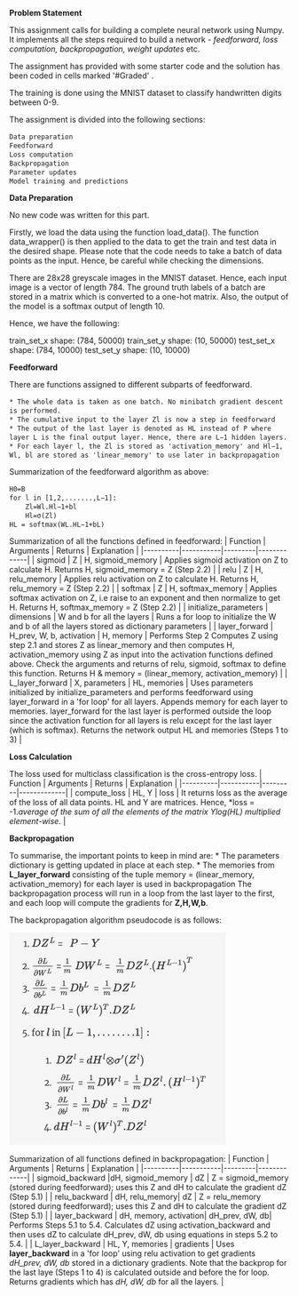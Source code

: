 **Problem Statement**

This assignment calls for building a complete neural network using Numpy. It implements all the steps required to build a network - *feedforward, loss computation, backpropagation, weight updates* etc.

The assignment has provided with some starter code and the solution has been coded in cells marked '#Graded' .

The training is done using the MNIST dataset to classify handwritten digits between 0-9.
 
The assignment is divided into the following sections:

    Data preparation
    Feedforward
    Loss computation
    Backpropagation
    Parameter updates
    Model training and predictions


**Data Preparation**

No new code was written for this part.

Firstly, we load the data using the function load_data(). The function data_wrapper() is then applied to the data to get the train and test data in the desired shape. Please note that the code needs to take a batch of data points as the input. Hence, be careful while checking the dimensions.

There are 28x28 greyscale images in the MNIST dataset. Hence, each input image is a vector of length 784. The ground truth labels of a batch are stored in a matrix which is converted to a one-hot matrix. Also, the output of the model is a softmax output of length 10. 


Hence, we have the following:

train_set_x shape: (784, 50000)
train_set_y shape: (10, 50000)
test_set_x shape: (784, 10000)
test_set_y shape: (10, 10000)

**Feedforward**

There are functions assigned to different subparts of feedforward. 

    * The whole data is taken as one batch. No minibatch gradient descent is performed.
    * The cumulative input to the layer Zl is now a step in feedforward
    * The output of the last layer is denoted as HL instead of P where layer L is the final output layer. Hence, there are L−1 hidden layers.
    * For each layer l, the Zl is stored as 'activation_memory' and Hl−1, Wl, bl are stored as 'linear_memory' to use later in backpropagation

Summarization of the feedforward algorithm as above:

    H0=B
    for l in [1,2,.......,L−1]:
        Zl=Wl.Hl−1+bl
        Hl=σ(Zl)
    HL = softmax(WL.HL−1+bL)

Summarization of all the functions defined in feedforward:
| Function | Arguments | Returns | Explanation |
|----------|-----------|---------|-------------|
| sigmoid | Z | H, sigmoid_memory | Applies sigmoid activation on Z to calculate H. Returns H, sigmoid_memory = Z  (Step 2.2) |
| relu | Z | H, relu_memory | Applies relu activation on Z to calculate H. Returns H, relu_memory = Z  (Step 2.2) |
| softmax | Z | H, softmax_memory | Applies softmax activation on Z, i.e raise to an exponent and then normalize to get H. Returns H, softmax_memory = Z (Step 2.2) |
| initialize_parameters | dimensions | W and b for all the layers | Runs a for loop to initialize the W and b of all the layers stored as dictionary parameters |
| layer_forward | H_prev, W, b, activation | H, memory | Performs Step 2 Computes Z  using step 2.1 and stores Z as linear_memory and then computes H, activation_memory  using Z as input into the activation functions defined above. Check the arguments and returns of relu, sigmoid, softmax to define this function. Returns H & memory = (linear_memory, activation_memory) |
| L_layer_forward | X, parameters | HL, memories | Uses parameters initialized by initialize_parameters and performs feedforward using layer_forward in a 'for loop' for all layers. Appends memory for each layer to memories. layer_forward for the last layer is performed outside the loop since the activation function for all layers is relu except for the last layer (which is softmax). Returns the network output HL and memories (Steps 1 to 3) |


**Loss Calculation**

The loss used for multiclass classification is the cross-entropy loss.
| Function | Arguments | Returns | Explanation |
|----------|-----------|---------|-------------|
| compute_loss	| HL, Y	| loss	| It returns loss as the average of the loss of all data points. HL and Y are matrices. Hence, *loss  = 
-1.*average of the sum of all the elements of the matrix Ylog(HL) multiplied element-wise.* |

**Backpropagation**

To summarise, the important points to keep in mind are:
    * The parameters dictionary is getting updated in place at each step.
    * The memories from **L_layer_forward** consisting of the tuple memory = (linear_memory, activation_memory) for each layer is used in backpropagation
    The backpropagation process will run in a loop from the last layer to the first, and each loop will compute the gradients for **Z,H,W,b**.

The backpropagation algorithm pseudocode is as follows:

![Backpropagtion Algo](Backprop_Algo.png)


Summarization of all functions defined in backpropagation:
| Function | Arguments | Returns | Explanation |
|----------|-----------|---------|-------------|
| sigmoid_backward |dH, sigmoid_memory | dZ | Z = sigmoid_memory (stored during feedforward); uses this Z and dH to calculate the gradient dZ (Step 5.1) |
| relu_backward	| dH, relu_memory| dZ | Z = relu_memory (stored during feedforward); uses this Z and dH to calculate the gradient dZ (Step 5.1) |
| layer_backward | dH, memory, activation| dH_prev, dW, db| Performs Steps 5.1 to 5.4. Calculates dZ using activation_backward and then uses dZ to calculate dH_prev, dW, db using equations in steps 5.2 to 5.4. |
| L_layer_backward | HL, Y, memories | gradients | Uses **layer_backward** in a 'for loop' using relu activation to get gradients  *dH_prev, dW, db* stored in a dictionary gradients. Note that the backprop for the last laye (Steps 1 to 4) is calculated outside and before the for loop. Returns gradients which has *dH, dW, db* for all the layers. |



